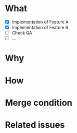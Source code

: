 <!-- This is just a template, so you can change it to whatever format you like. (What, Why, Related issues, if possible)-->

# What
<!-- Changed contents, if possible something easy to understand that can be evidence of the change. (e.g. screen changes, implementation process dumps, etc.)-->
- [x] Implementation of Feature A
- [x] Implementation of Feature B
- [ ] Check QA
- [ ] ...
# Why
<!-- Write the purpose of the change and related stories (e.g. the screen is hard to see, the user wants something like this) -->

# How
<!-- Changes to this function affect this function, environment variables required for operation / dependencies / DB updates, etc. Points to look at when reviewing, points to note when trying in a local environment, etc. -->

# Merge condition
<!-- Who approves to merge, etc. -->

# Related issues
<!-- Paste related issue/ticket -->
